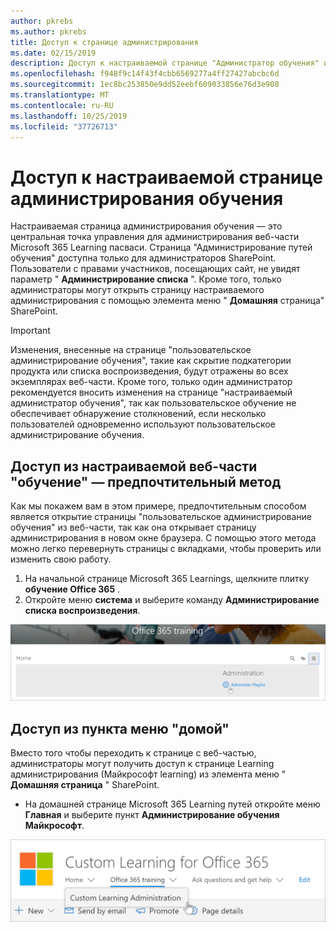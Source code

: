 ```yaml
---
author: pkrebs
ms.author: pkrebs
title: Доступ к странице администрирования
ms.date: 02/15/2019
description: Доступ к настраиваемой странице "Администратор обучения" из веб-части или меню
ms.openlocfilehash: f948f9c14f43f4cbb6569277a4ff27427abcbc6d
ms.sourcegitcommit: 1ec8bc253850e9dd52eebf609033856e76d3e908
ms.translationtype: MT
ms.contentlocale: ru-RU
ms.lasthandoff: 10/25/2019
ms.locfileid: "37726713"
---
```

# <a name="access-the-custom-learning-administration-page"></a>Доступ к настраиваемой странице администрирования обучения

Настраиваемая страница администрирования обучения — это центральная точка управления для администрирования веб-части Microsoft 365 Learning пасваси. Страница "Администрирование путей обучения" доступна только для администраторов SharePoint. Пользователи с правами участников, посещающих сайт, не увидят параметр " **Администрирование списка** ". Кроме того, только администраторы могут открыть страницу настраиваемого администрирования с помощью элемента меню " **Домашняя** страница" SharePoint.  

> [!IMPORTANT]
> Изменения, внесенные на странице "пользовательское администрирование обучения", такие как скрытие подкатегории продукта или списка воспроизведения, будут отражены во всех экземплярах веб-части. Кроме того, только один администратор рекомендуется вносить изменения на странице "настраиваемый администратор обучения", так как пользовательское обучение не обеспечивает обнаружение столкновений, если несколько пользователей одновременно используют пользовательское администрирование обучения.  

## <a name="access-from-the-custom-learning-web-part---preferred-method"></a>Доступ из настраиваемой веб-части "обучение" — предпочтительный метод
Как мы покажем вам в этом примере, предпочтительным способом является открытие страницы "пользовательское администрирование обучения" из веб-части, так как она открывает страницу администрирования в новом окне браузера. С помощью этого метода можно легко перевернуть страницы с вкладками, чтобы проверить или изменить свою работу.  

1. На начальной странице Microsoft 365 Learnings, щелкните плитку **обучение Office 365** .
2. Откройте меню **система** и выберите команду **Администрирование списка воспроизведения**. 

![кг-админаккбтн. png](media/cg-adminaccbtn.png)

## <a name="access-from-the-home-menu-item"></a>Доступ из пункта меню "домой"
Вместо того чтобы переходить к странице с веб-частью, администраторы могут получить доступ к странице Learning администрирования (Майкрософт learning) из элемента меню " **Домашняя страница** " SharePoint. 

- На домашней странице Microsoft 365 Learning путей откройте меню **Главная** и выберите пункт **Администрирование обучения Майкрософт**.

![кг-админаккмену. png](media/cg-adminaccmenu.png)